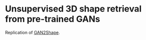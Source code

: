 # Unsupervised 3D shape retrieval from pre-trained GANs
Replication of [GAN2Shape](https://github.com/XingangPan/GAN2Shape).
